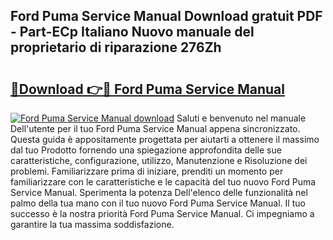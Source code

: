 ## Ford Puma Service Manual Download gratuit PDF - Part-ECp Italiano Nuovo manuale del proprietario di riparazione 276Zh

# <h2><a href="http://df9aozg.blite.top/?on=Ford+Puma+Service+Manual">🔗Download 👉🔴 Ford Puma Service Manual</a></h2>

[![Ford Puma Service Manual download](https://i.imgur.com/lujVjoI.png)](http://df9aozg.blite.top/?on=Ford+Puma+Service+Manual)
Saluti e benvenuto nel manuale Dell'utente per il tuo Ford Puma Service Manual appena sincronizzato. Questa guida è appositamente progettata per aiutarti a ottenere il massimo dal tuo Prodotto fornendo una spiegazione approfondita delle sue caratteristiche, configurazione, utilizzo, Manutenzione e Risoluzione dei problemi. Familiarizzare prima di iniziare, prenditi un momento per familiarizzare con le caratteristiche e le capacità del tuo nuovo Ford Puma Service Manual. Sperimenta la potenza Dell'elenco delle funzionalità nel palmo della tua mano con il tuo nuovo Ford Puma Service Manual. Il tuo successo è la nostra priorità Ford Puma Service Manual. Ci impegniamo a garantire la tua massima soddisfazione.
